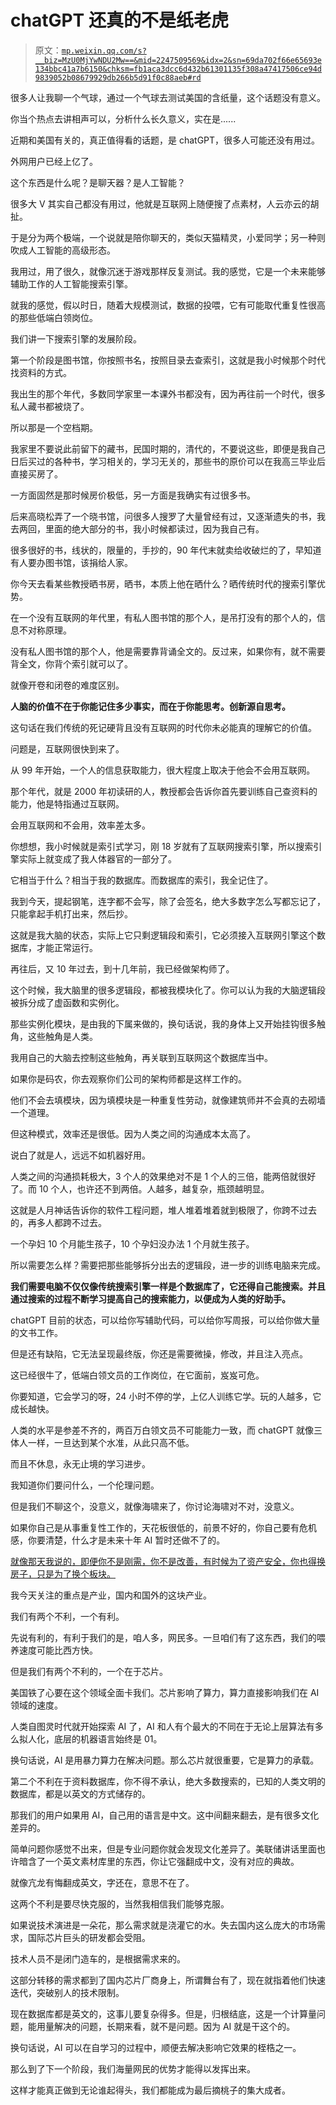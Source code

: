 # chatGPT 还真的不是纸老虎

> 原文：[`mp.weixin.qq.com/s?__biz=MzU0MjYwNDU2Mw==&mid=2247509569&idx=2&sn=69da702f66e65693e134bbc41a7b6150&chksm=fb1aca3dcc6d432b61301135f308a47417506ce94d9839052b08679929db266b5d91f0c88aeb#rd`](http://mp.weixin.qq.com/s?__biz=MzU0MjYwNDU2Mw==&mid=2247509569&idx=2&sn=69da702f66e65693e134bbc41a7b6150&chksm=fb1aca3dcc6d432b61301135f308a47417506ce94d9839052b08679929db266b5d91f0c88aeb#rd)

很多人让我聊一个气球，通过一个气球去测试美国的含纸量，这个话题没有意义。

你当个热点去讲相声可以，分析什么长久意义，实在是......

近期和美国有关的，真正值得看的话题，是 chatGPT，很多人可能还没有用过。

外网用户已经上亿了。

这个东西是什么呢？是聊天器？是人工智能？

很多大 V 其实自己都没有用过，他就是互联网上随便搜了点素材，人云亦云的胡扯。

于是分为两个极端，一个说就是陪你聊天的，类似天猫精灵，小爱同学；另一种则吹成人工智能的高级形态。

我用过，用了很久，就像沉迷于游戏那样反复测试。我的感觉，它是一个未来能够辅助工作的人工智能搜索引擎。

就我的感觉，假以时日，随着大规模测试，数据的投喂，它有可能取代重复性很高的那些低端白领岗位。

我们讲一下搜索引擎的发展阶段。

第一个阶段是图书馆，你按照书名，按照目录去查索引，这就是我小时候那个时代找资料的方式。

我出生的那个年代，多数同学家里一本课外书都没有，因为再往前一个时代，很多私人藏书都被烧了。

所以那是一个空档期。

我家里不要说此前留下的藏书，民国时期的，清代的，不要说这些，即便是我自己日后买过的各种书，学习相关的，学习无关的，那些书的原价可以在我高三毕业后直接买房了。

一方面固然是那时候房价极低，另一方面是我确实有过很多书。

后来高晓松弄了一个晓书馆，问很多人搜罗了大量曾经有过，又逐渐遗失的书，我去两回，里面的绝大部分的书，我小时候都读过，因为我自己有。

很多很好的书，线状的，限量的，手抄的，90 年代末就卖给收破烂的了，早知道有人要办图书馆，该捐给人家。

你今天去看某些教授晒书房，晒书，本质上他在晒什么？晒传统时代的搜索引擎优势。

在一个没有互联网的年代里，有私人图书馆的那个人，是吊打没有的那个人的，信息不对称原理。

没有私人图书馆的那个人，他是需要靠背诵全文的。反过来，如果你有，就不需要背全文，你背个索引就可以了。

就像开卷和闭卷的难度区别。

**人脑的价值不在于你能记住多少事实，而在于你能思考。创新源自思考。**

这句话在我们传统的死记硬背且没有互联网的时代你未必能真的理解它的价值。

问题是，互联网很快到来了。

从 99 年开始，一个人的信息获取能力，很大程度上取决于他会不会用互联网。

那个年代，就是 2000 年初读研的人，教授都会告诉你首先要训练自己查资料的能力，他是特指通过互联网。

会用互联网和不会用，效率差太多。

你想想，我小时候就是索引式学习，刚 18 岁就有了互联网搜索引擎，所以搜索引擎实际上就变成了我人体器官的一部分了。

它相当于什么？相当于我的数据库。而数据库的索引，我全记住了。

我到今天，提起钢笔，连字都不会写，除了会签名，绝大多数字怎么写都忘记了，只能拿起手机打出来，然后抄。

这就是我大脑的状态，实际上它只剩逻辑段和索引，它必须接入互联网引擎这个数据库，才能正常运行。

再往后，又 10 年过去，到十几年前，我已经做架构师了。

这个时候，我大脑里的很多逻辑段，都被我模块化了。你可以认为我的大脑逻辑段被拆分成了虚函数和实例化。

那些实例化模块，是由我的下属来做的，换句话说，我的身体上又开始挂钩很多触角，这些触角是人类。

我用自己的大脑去控制这些触角，再关联到互联网这个数据库当中。

如果你是码农，你去观察你们公司的架构师都是这样工作的。

他们不会去填模块，因为填模块是一种重复性劳动，就像建筑师并不会真的去砌墙一个道理。

但这种模式，效率还是很低。因为人类之间的沟通成本太高了。

说白了就是人，远远不如机器好用。

人类之间的沟通损耗极大，3 个人的效果绝对不是 1 个人的三倍，能两倍就很好了。而 10 个人，也许还不到两倍。人越多，越复杂，瓶颈越明显。

这就是人月神话告诉你的软件工程问题，堆人堆着堆着就到极限了，你跨不过去的，再多人都跨不过去。

一个孕妇 10 个月能生孩子，10 个孕妇没办法 1 个月就生孩子。

所以需要怎么样？需要把那些能够拆分出去的逻辑段，进一步的训练电脑来完成。

**我们需要电脑不仅仅像传统搜索引擎一样是个数据库了，它还得自己能搜索。并且通过搜索的过程不断学习提高自己的搜索能力，以便成为人类的好助手。** 

chatGPT 目前的状态，可以给你写辅助代码，可以给你写周报，可以给你做大量的文书工作。

但是还有缺陷，它无法呈现最终版，你还是需要微操，修改，并且注入亮点。

这已经很牛了，低端白领文员的工作岗位，在它面前，岌岌可危。

你要知道，它会学习的呀，24 小时不停的学，上亿人训练它学。玩的人越多，它成长越快。

人类的水平是参差不齐的，两百万白领文员不可能能力一致，而 chatGPT 就像三体人一样，一旦达到某个水准，从此只高不低。

而且不休息，永无止境的学习进步。

我知道你们要问什么，一个伦理问题。

但是我们不聊这个，没意义，就像海啸来了，你讨论海啸对不对，没意义。

如果你自己是从事重复性工作的，天花板很低的，前景不好的，你自己要有危机感，你要清楚，什么才是未来十年 AI 暂时还做不了的。

[就像那天我说的，即便你不是刚需，你不是改善，有时候为了资产安全，你也得换房子，只是为了换个板块。](http://mp.weixin.qq.com/s?__biz=MzU3NDc5Nzc0NQ==&mid=2247522396&idx=1&sn=95e15739e8772bc360ccbeb5185a81e1&chksm=fd2e3a82ca59b394b48830838f00951fe9c49f506cc232dc0c7b7e0afa3876a8172bab496e7e&scene=21#wechat_redirect)

我今天关注的重点是产业，国内和国外的这块产业。

我们有两个不利，一个有利。

先说有利的，有利于我们的是，咱人多，网民多。一旦咱们有了这东西，我们的喂养速度可能比西方快。

但是我们有两个不利的，一个在于芯片。

美国铁了心要在这个领域全面卡我们。芯片影响了算力，算力直接影响我们在 AI 领域的速度。

人类自图灵时代就开始探索 AI 了，AI 和人有个最大的不同在于无论上层算法有多么拟人化，底层的机器语言始终是 01。

换句话说，AI 是用暴力算力在解决问题。那么芯片就很重要，它是算力的承载。

第二个不利在于资料数据库，你不得不承认，绝大多数搜索的，已知的人类文明的数据库，都是以英文的方式储存的。

那我们的用户如果用 AI，自己用的语言是中文。这中间翻来翻去，是有很多文化差异的。

简单问题你感觉不出来，但是专业问题你就会发现文化差异了。美联储讲话里面也许暗含了一个英文素材库里的东西，你让它强翻成中文，没有对应的典故。

就像亢龙有悔翻成英文，字还在，意思不在了。

这两个不利是要尽快克服的，当然我相信我们能够克服。

如果说技术演进是一朵花，那么需求就是浇灌它的水。失去国内这么庞大的市场需求，国际芯片巨头的研发都会受阻。

技术人员不是闭门造车的，是根据需求来的。

这部分转移的需求都到了国内芯片厂商身上，所谓舞台有了，现在就指着他们快速迭代，突破别人的技术限制。

现在数据库都是英文的，这事儿要复杂得多。但是，归根结底，这是一个计算量问题，能用量解决的问题，长期来看，就不是问题。因为 AI 就是干这个的。

换句话说，AI 可以在自学习的过程中，顺便去解决影响它效果的桎梏之一。

那么到了下一个阶段，我们海量网民的优势才能得以发挥出来。

这样才能真正做到无论谁起得头，我们都能成为最后摘桃子的集大成者。